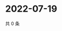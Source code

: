 # 2022-07-19

共 0 条

<!-- BEGIN WEIBO -->
<!-- 最后更新时间 Tue Jul 19 2022 19:13:11 GMT+0800 (China Standard Time) -->

<!-- END WEIBO -->
